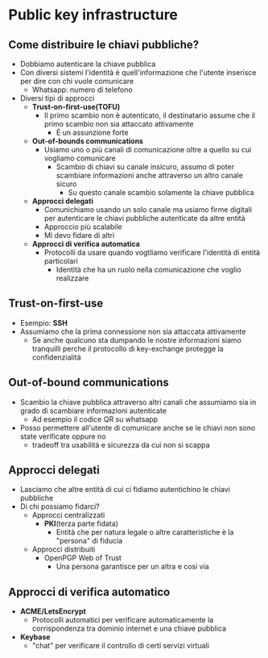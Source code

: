 # Public key infrastructure

## Come distribuire le chiavi pubbliche?

- Dobbiamo autenticare la chiave pubblica 
- Con diversi sistemi l'identità è quell'informazione che l'utente inserisce per dire con chi vuole comunicare
  - Whatsapp: numero di telefono
- Diversi tipi di approcci
  - **Trust-on-first-use(TOFU)**
    - Il primo scambio non è autenticato, il destinatario assume che il primo scambio non sia attaccato attivamente
      - È un assunzione forte
  - **Out-of-bounds communications**
    - Usiamo uno o più canali di comunicazione oltre a quello su cui vogliamo comunicare
      - Scambio di chiavi su canale insicuro, assumo di poter scambiare informazioni anche attraverso un altro canale sicuro
        - Su questo canale scambio solamente la chiave pubblica
  - **Approcci delegati**
    - Comunichiamo usando un solo canale ma usiamo firme digitali per autenticare le chiavi pubbliche autenticate da altre entità
    - Approccio più scalabile
    - Mi devo fidare di altri
  - **Approcci di verifica automatica**
    - Protocolli da usare quando vogtliamo verificare l'identità di entità particolari
      - Identità che ha un ruolo nella comunicazione che voglio realizzare

## Trust-on-first-use

- Esempio: **SSH**
- Assumiamo che la prima connessione non sia attaccata attivamente
  - Se anche qualcuno sta dumpando le nostre informazioni siamo tranquilli perche il protocollo di key-exchange protegge la confidenzialità

## Out-of-bound communications

- Scambio la chiave pubblica attraverso altri canali che assumiamo sia in grado di scambiare informazioni autenticate
  - Ad esempio il codice QR su whatsapp
- Posso permettere all'utente di comunicare anche se le chiavi non sono state verificate oppure no
  - tradeoff tra usabilità e sicurezza da cui non si scappa

## Approcci delegati

- Lasciamo che altre entità di cui ci fidiamo autentichino le chiavi pubbliche
- Di chi possiamo fidarci?
  - Approcci centralizzati
    - **PKI**(terza parte fidata)
      - Entità che per natura legale o altre caratteristiche è la "persona" di fiducia
  - Approcci distribuiti   
    - OpenPGP Web of Trust  
      - Una persona garantisce per un altra e cosi via

## Approcci di verifica automatico

- **ACME/LetsEncrypt**
  - Protocolli automatici per verificare automaticamente la corrispondenza tra dominio internet e una chiave pubblica
- **Keybase**
  - "chat" per verificare il controllo di certi servizi virtuali